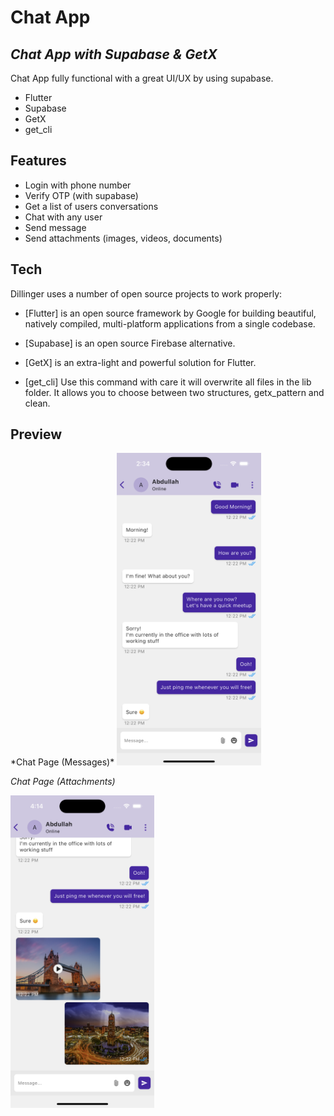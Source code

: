 # Chat App

## _Chat App with Supabase & GetX_

Chat App fully functional with a great UI/UX by using  supabase.

- Flutter
- Supabase
- GetX
- get_cli


## Features

- Login with phone number
- Verify OTP (with supabase)
- Get a list of users conversations
- Chat with any user
- Send message
- Send attachments (images, videos, documents)

## Tech

Dillinger uses a number of open source projects to work properly:

- [Flutter] is an open source framework by Google for building beautiful, natively compiled, multi-platform applications from a single codebase.

- [Supabase] is an open source Firebase alternative.
- [GetX] is an extra-light and powerful solution for Flutter.
- [get_cli] Use this command with care it will overwrite all files in the lib folder. It allows you to choose between two structures, getx_pattern and clean.


## Preview

<html>
*Chat Page (Messages)*
<img src="https://github.com/chandabdullah/chat_app_flutter_getx_supabase/blob/main/assets/presentation/chat%20messages.png" height="500" alt="chat message.png"/>
</html>


*Chat Page (Attachments)*

<html>
<img src="https://github.com/chandabdullah/chat_app_flutter_getx_supabase/blob/main/assets/presentation/chat%20attachements%20(image%20&%20video).png" height="500" alt="chat message.png"/>
</html>